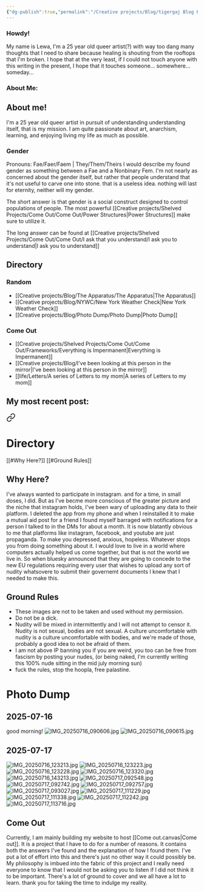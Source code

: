 ```yaml
---
{"dg-publish":true,"permalink":"/Creative projects/Blog/tigergaj Blog Homepage/","tags":["blog","gardenEntry"]}
---
```


### Howdy!
My name is Lewa, I'm a 25 year old queer artist(?) with way too dang many thoughts that I need to share because healing is shouting from the rooftops that I'm broken. I hope that at the very least, if I could not touch anyone with this writing in the present, I hope that it touches someone... somewhere... someday...
### About Me:

<div class="transclusion internal-embed is-loaded"><div class="markdown-embed">




## About me!
I'm a 25 year old queer artist in pursuit of understanding understanding itself, that is my mission. I am quite passionate about art, anarchism, learning, and enjoying living my life as much as possible.
### Gender
Pronouns: Fae/Faer/Faem | They/Them/Theirs
I would describe my found gender as something between a Fae and a Nonbinary Fem. I'm not nearly as concerned about the gender itself, but rather that people understand that it's not useful to carve one into stone. that is a useless idea. nothing will last for eternity, neither will my gender.

The short answer is that gender is a social construct designed to control populations of people. The most powerful [[Creative projects/Shelved Projects/Come Out/Come Out/Power Structures\|Power Structures]] make sure to utilize it.

The long answer can be found at [[Creative projects/Shelved Projects/Come Out/Come Out/I ask that you understand/I ask you to understand\|I ask you to understand]]



</div></div>

## Directory
### Random
- [[Creative projects/Blog/The Apparatus/The Apparatus\|The Apparatus]]
- [[Creative projects/Blog/NYWC/New York Weather Check\|New York Weather Check]]
- [[Creative projects/Blog/Photo Dump/Photo Dump\|Photo Dump]]
### Come Out
- [[Creative projects/Shelved Projects/Come Out/Come Out/Frameworks/Everything is Impermanent\|Everything is Impermanent]]
- [[Creative projects/Blog/I've been looking at this person in the mirror\|I've been looking at this person in the mirror]]
- [[life/Letters/A series of Letters to my mom\|A series of Letters to my mom]]
## My most recent post:

<div class="transclusion internal-embed is-loaded"><a class="markdown-embed-link" href="/Creative projects/Blog/Photo Dump/Photo Dump/" aria-label="Open link"><svg xmlns="http://www.w3.org/2000/svg" width="24" height="24" viewBox="0 0 24 24" fill="none" stroke="currentColor" stroke-width="2" stroke-linecap="round" stroke-linejoin="round" class="svg-icon lucide-link"><path d="M10 13a5 5 0 0 0 7.54.54l3-3a5 5 0 0 0-7.07-7.07l-1.72 1.71"></path><path d="M14 11a5 5 0 0 0-7.54-.54l-3 3a5 5 0 0 0 7.07 7.07l1.71-1.71"></path></svg></a><div class="markdown-embed">




# Directory
[[#Why Here?]]
[[#Ground Rules]]

## Why Here?
I've always wanted to participate in instagram. and for a time, in small doses, I did. But as I've becme more conscious of the greater picture and the niche that instagram holds, I've been wary of uploading any data to their platform. I deleted the app from my phone and when I reinstalled it to make a mutual aid post for a friend I found myself barraged with notifications for a person I talked to in the DMs for about a month. It is now blatantly obvious to me that platforms like instagram, facebook, and youtube are just propaganda. To make you depressed, anxious, hopeless. Whatever stops you from doing something about it. I would love to live in a world where computers actually helped us come together, but that is not the world we live in.  So when bluesky announced that they are going to concede to the new EU regulations requiring every user that wishes to upload any sort of nudity whatsovere to submit their governemt documents I knew that I needed to make this.
## Ground Rules
- These images are not to be taken and used without my permission.
- Do not be a dick.
- Nudity will be mixed in intermittently and I will not attempt to censor it. Nudity is not sexual, bodies are not sexual. A culture uncomfortable with nudity is a culture uncomfortable with bodies, and we're made of those, probably a good idea to not be afraid of them.
- I am not above IP banning you if you are weird, you too can be free from fascism by posting your nudes, (or being naked, I'm currently writing this 100% nude sitting in the mid july morning sun)
- fuck the rules, stop the hoopla, free palastine.
# Photo Dump
## 2025-07-16
good morning!
![IMG_20250716_090606.jpg](/img/user/IMG_20250716_090606.jpg)
![IMG_20250716_090615.jpg](/img/user/IMG_20250716_090615.jpg)
## 2025-07-17

![IMG_20250716_123213.jpg](/img/user/IMG_20250716_123213.jpg)
![IMG_20250716_123223.jpg](/img/user/IMG_20250716_123223.jpg)
![IMG_20250716_123228.jpg](/img/user/IMG_20250716_123228.jpg)
![IMG_20250716_123320.jpg](/img/user/IMG_20250716_123320.jpg)
![IMG_20250716_143213.jpg](/img/user/IMG_20250716_143213.jpg)
![IMG_20250717_092548.jpg](/img/user/IMG_20250717_092548.jpg)
![IMG_20250717_092742.jpg](/img/user/IMG_20250717_092742.jpg)
![IMG_20250717_092757.jpg](/img/user/IMG_20250717_092757.jpg)
![IMG_20250717_093027.jpg](/img/user/IMG_20250717_093027.jpg)
![IMG_20250717_111229.jpg](/img/user/IMG_20250717_111229.jpg)
![IMG_20250717_111338.jpg](/img/user/IMG_20250717_111338.jpg)
![IMG_20250717_112242.jpg](/img/user/IMG_20250717_112242.jpg)
![IMG_20250717_113716.jpg](/img/user/IMG_20250717_113716.jpg)


</div></div>

## Come Out
Currently, I am mainly building my website to host [[Come out.canvas|Come out]]. It is a project that I have to do for a number of reasons. It contains both the answers I've found and the explanation of how I found them. I've put a lot of effort into this and there's just no other way it could possibly be. My philosophy is imbued into the fabric of this project and I really need everyone to know that I would not be asking you to listen if I did not think it to be important. There's a lot of ground to cover and we all have a lot to learn. thank you for taking the time to indulge my reality. 